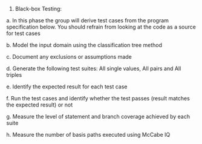 1. Black-box Testing: 

a. In this phase the group will derive test cases from the program specification 
below. You should refrain from looking at the code as a source for test cases 

b. Model the input domain using the classification tree method

c. Document any exclusions or assumptions made 

d. Generate the following test suites: All single values, All pairs and All triples 

e. Identify the expected result for each test case

f. Run the test cases and identify whether the test passes (result matches the 
expected result) or not 

g. Measure the level of statement and branch coverage achieved by each suite

h. Measure the number of basis paths executed using McCabe IQ
